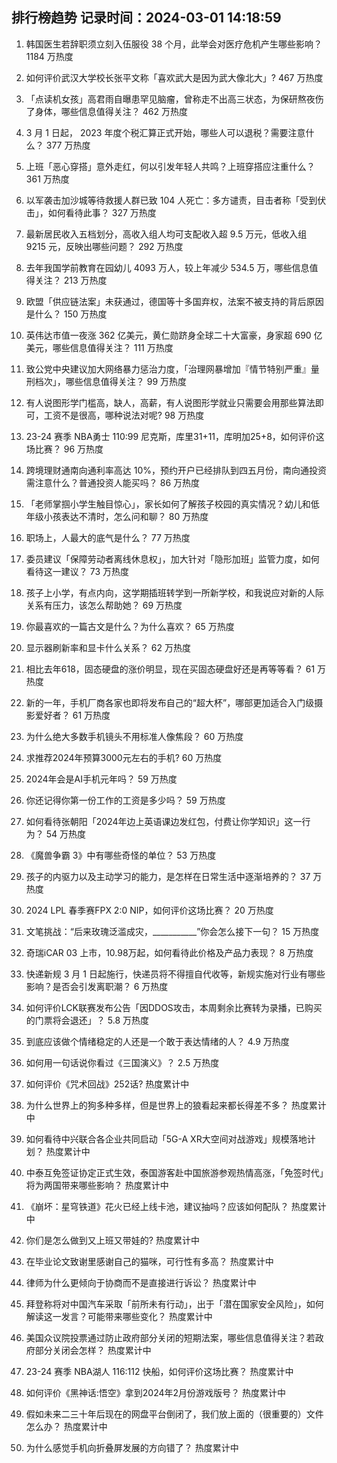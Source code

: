 
## 排行榜趋势 记录时间：2024-03-01 14:18:59
  
  1. 韩国医生若辞职须立刻入伍服役 38 个月，此举会对医疗危机产生哪些影响？ 1184 万热度
    
  2. 如何评价武汉大学校长张平文称「喜欢武大是因为武大像北大」? 467 万热度
    
  3. 「点读机女孩」高君雨自曝患罕见脑瘤，曾称走不出高三状态，为保研熬夜伤了身体，哪些信息值得关注？ 462 万热度
    
  4. 3 月 1 日起， 2023 年度个税汇算正式开始，哪些人可以退税？需要注意什么？ 377 万热度
    
  5. 上班「恶心穿搭」意外走红，何以引发年轻人共鸣？上班穿搭应注重什么？ 361 万热度
    
  6. 以军袭击加沙城等待救援人群已致 104 人死亡：多方谴责，目击者称「受到伏击」，如何看待此事？ 327 万热度
    
  7. 最新居民收入五档划分，高收入组人均可支配收入超 9.5 万元，低收入组 9215 元，反映出哪些问题？ 292 万热度
    
  8. 去年我国学前教育在园幼儿 4093 万人，较上年减少 534.5 万，哪些信息值得关注？ 213 万热度
    
  9. 欧盟「供应链法案」未获通过，德国等十多国弃权，法案不被支持的背后原因是什么？ 150 万热度
    
  10. 英伟达市值一夜涨 362 亿美元，黄仁勋跻身全球二十大富豪，身家超 690 亿美元，哪些信息值得关注？ 111 万热度
    
  11. 致公党中央建议加大网络暴力惩治力度，「治理网暴增加『情节特别严重』量刑档次」，哪些信息值得关注？ 99 万热度
    
  12. 有人说图形学门槛高，缺人，高薪，有人说图形学就业只需要会用那些算法即可，工资不是很高，哪种说法对呢? 98 万热度
    
  13. 23-24 赛季 NBA勇士 110:99 尼克斯，库里31+11，库明加25+8，如何评价这场比赛？ 96 万热度
    
  14. 跨境理财通南向通利率高达 10%，预约开户已经排队到四五月份，南向通投资需注意什么？普通投资人能买吗？ 86 万热度
    
  15. 「老师掌掴小学生触目惊心」，家长如何了解孩子校园的真实情况？幼儿和低年级小孩表达不清时，怎么问和聊？ 80 万热度
    
  16. 职场上，人最大的底气是什么？ 77 万热度
    
  17. 委员建议「保障劳动者离线休息权」，加大针对「隐形加班」监管力度，如何看待这一建议？ 73 万热度
    
  18. 孩子上小学，有点内向，这学期插班转学到一所新学校，和我说应对新的人际关系有压力，该怎么帮助她？ 69 万热度
    
  19. 你最喜欢的一篇古文是什么？为什么喜欢？ 65 万热度
    
  20. 显示器刷新率和显卡什么关系？ 62 万热度
    
  21. 相比去年618，固态硬盘的涨价明显，现在买固态硬盘好还是再等等看？ 61 万热度
    
  22. 新的一年，手机厂商各家也即将发布自己的“超大杯”，哪部更加适合入门级摄影爱好者？ 61 万热度
    
  23. 为什么绝大多数手机镜头不用标准人像焦段？ 60 万热度
    
  24. 求推荐2024年预算3000元左右的手机? 60 万热度
    
  25. 2024年会是AI手机元年吗？ 59 万热度
    
  26. 你还记得你第一份工作的工资是多少吗？ 59 万热度
    
  27. 如何看待张朝阳「2024年边上英语课边发红包，付费让你学知识」这一行为？ 54 万热度
    
  28. 《魔兽争霸 3》中有哪些奇怪的单位？ 53 万热度
    
  29. 孩子的内驱力以及主动学习的能力，是怎样在日常生活中逐渐培养的？ 37 万热度
    
  30. 2024 LPL 春季赛FPX 2:0 NIP，如何评价这场比赛？ 20 万热度
    
  31. 文笔挑战：“后来玫瑰泛滥成灾，___________”你会怎么接下一句？ 15 万热度
    
  32. 奇瑞iCAR 03 上市，10.98万起，如何看待此价格及产品力表现？ 8 万热度
    
  33. 快递新规 3 月 1 日起施行，快递员将不得擅自代收等，新规实施对行业有哪些影响？是否会引发离职潮？ 6 万热度
    
  34. 如何评价LCK联赛发布公告「因DDOS攻击，本周剩余比赛转为录播，已购买的门票将会退还」？ 5.8 万热度
    
  35. 到底应该做个情绪稳定的人还是一个敢于表达情绪的人？ 4.9 万热度
    
  36. 如何用一句话说你看过《三国演义》？ 2.5 万热度
    
  37. 如何评价《咒术回战》252话? 热度累计中
    
  38. 为什么世界上的狗多种多样，但是世界上的狼看起来都长得差不多？ 热度累计中
    
  39. 如何看待中兴联合各企业共同启动「5G-A XR大空间对战游戏」规模落地计划？ 热度累计中
    
  40. 中泰互免签证协定正式生效，泰国游客赴中国旅游参观热情高涨，「免签时代」将为两国带来哪些影响？ 热度累计中
    
  41. 《崩坏：星穹铁道》花火已经上线卡池，建议抽吗？应该如何配队？ 热度累计中
    
  42. 你们是怎么做到又上班又带娃的? 热度累计中
    
  43. 在毕业论文致谢里感谢自己的猫咪，可行性有多高？ 热度累计中
    
  44. 律师为什么更倾向于协商而不是直接进行诉讼？ 热度累计中
    
  45. 拜登称将对中国汽车采取「前所未有行动」，出于「潜在国家安全风险」，如何解读这一发言？可能带来哪些变化？ 热度累计中
    
  46. 美国众议院投票通过防止政府部分关闭的短期法案，哪些信息值得关注？若政府部分关闭会怎样？ 热度累计中
    
  47. 23-24 赛季 NBA湖人 116:112 快船，如何评价这场比赛？ 热度累计中
    
  48. 如何评价《黑神话:悟空》拿到2024年2月份游戏版号？ 热度累计中
    
  49. 假如未来二三十年后现在的网盘平台倒闭了，我们放上面的（很重要的）文件怎么办？ 热度累计中
    
  50. 为什么感觉手机向折叠屏发展的方向错了？ 热度累计中
    